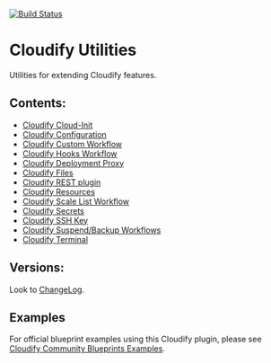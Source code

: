 [![Build Status](https://circleci.com/gh/cloudify-incubator/cloudify-utilities-plugin.svg?style=shield&circle-token=:circle-token)](https://circleci.com/gh/cloudify-incubator/cloudify-utilities-plugin)

# Cloudify Utilities

Utilities for extending Cloudify features.


## Contents:

- [Cloudify Cloud-Init](cloudify_cloudinit/README.md)
- [Cloudify Configuration](cloudify_configuration/README.md)
- [Cloudify Custom Workflow](cloudify_custom_workflow/README.md)
- [Cloudify Hooks Workflow](cloudify_hooks_workflow/README.md)
- [Cloudify Deployment Proxy](cloudify_deployment_proxy/README.md)
- [Cloudify Files](cloudify_files/README.md)
- [Cloudify REST plugin](cloudify_rest/README.md)
- [Cloudify Resources](cloudify_resources/README.md)
- [Cloudify Scale List Workflow](cloudify_scalelist/README.md)
- [Cloudify Secrets](cloudify_secrets/README.md)
- [Cloudify SSH Key](cloudify_ssh_key/README.md)
- [Cloudify Suspend/Backup Workflows](cloudify_suspend/README.md)
- [Cloudify Terminal](cloudify_terminal/README.md)


## Versions:

Look to [ChangeLog](CHANGELOG.txt).


## Examples

For official blueprint examples using this Cloudify plugin, please see [Cloudify Community Blueprints Examples](https://github.com/cloudify-community/blueprint-examples/).
